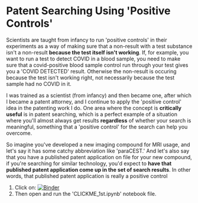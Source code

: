 # Patent Searching Using 'Positive Controls'
Scientists are taught from infancy to run 'positive controls' in their experiments as a way of making sure that a non-result with a test substance isn't a non-result **because the test itself isn't working**.  If, for example, you want to run a test to detect COVID in a blood sample, you need to make sure that a covid-positive blood sample control run through your test gives you a 'COVID DETECTED' result.  Otherwise the non-result is occuring because the test isn't working right, not necessarily because the test sample had no COVID in it.

I was trained as a scientist (from infancy) and then became one, after which I became a patent attorney, and I continue to apply the 'positive control' idea in the patenting work I do.  One area where the concept is **critically useful** is in patent searching, which is a perfect example of a situation where you'll almost always get results **regardless** of whether your search is meaningful, something that a 'positive control' for the search can help you overcome.

So imagine you've developed a new imaging compound for MRI usage, and let's say it has some catchy abbreviation like 'paraCEST.'  And let's also say that you have a published patent application on file for your new compound, if you're searching for similar technology, you'd expect to **have that published patent application come up in the set of search results**.  In other words, that published patent application is really a positive control 


1. Click on: [![Binder](https://mybinder.org/badge_logo.svg)](https://mybinder.org/v2/gh/andrewscheinman/test/HEAD)
2. Then open and run the 'CLICKME_1st.ipynb' notebook file.

